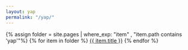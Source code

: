 ```yaml
---
layout: yap
permalink: "/yap/"
---
```

<div>
    {% assign folder = site.pages | where_exp: "item" , "item.path contains 'yap'"%}
    {% for item in folder %}
        <a href="{{ item.url }}">{{ item.title }}</a>
    {% endfor %}
</div>